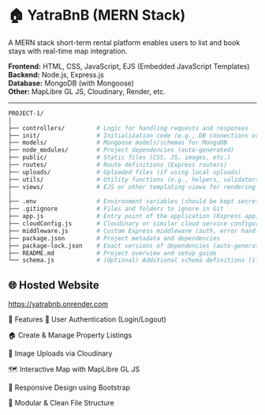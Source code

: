 # 🏠 YatraBnB (MERN Stack)
A MERN stack short-term rental platform enables users to list and book stays with real-time map integration.

**Frontend:** HTML, CSS, JavaScript, EJS (Embedded JavaScript Templates)  
**Backend:** Node.js, Express.js  
**Database:** MongoDB (with Mongoose)  
**Other:** MapLibre GL JS, Cloudinary, Render, etc.

---
```bash
PROJECT-1/
│
├── controllers/         # Logic for handling requests and responses
├── init/                # Initialization code (e.g., DB connections or server setup)
├── models/              # Mongoose models/schemas for MongoDB
├── node_modules/        # Project dependencies (auto-generated)
├── public/              # Static files (CSS, JS, images, etc.)
├── routes/              # Route definitions (Express routers)
├── uploads/             # Uploaded files (if using local uploads)
├── utils/               # Utility functions (e.g., helpers, validators)
├── views/               # EJS or other templating views for rendering HTML
│
├── .env                 # Environment variables (should be kept secret)
├── .gitignore           # Files and folders to ignore in Git
├── app.js               # Entry point of the application (Express app)
├── cloudConfig.js       # Cloudinary or similar cloud service configuration
├── middleware.js        # Custom Express middleware (auth, error handling, etc.)
├── package.json         # Project metadata and dependencies
├── package-lock.json    # Exact versions of dependencies (auto-generated)
├── README.md            # Project overview and setup guide
└── schema.js            # (Optional) Additional schema definitions (if not inside models/)

```

## 🌐 Hosted Website
https://yatrabnb.onrender.com


🌟 Features
🔐 User Authentication (Login/Logout)

🏠 Create & Manage Property Listings

📸 Image Uploads via Cloudinary

🗺️ Interactive Map with MapLibre GL JS

📱 Responsive Design using Bootstrap

📂 Modular & Clean File Structure





